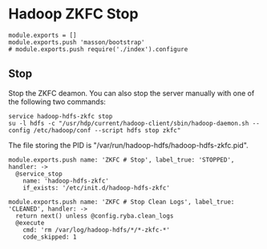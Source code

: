 
# Hadoop ZKFC Stop

    module.exports = []
    module.exports.push 'masson/bootstrap'
    # module.exports.push require('./index').configure

## Stop

Stop the ZKFC deamon. You can also stop the server manually with one of
the following two commands:

```
service hadoop-hdfs-zkfc stop
su -l hdfs -c "/usr/hdp/current/hadoop-client/sbin/hadoop-daemon.sh --config /etc/hadoop/conf --script hdfs stop zkfc"
```

The file storing the PID is "/var/run/hadoop-hdfs/hadoop-hdfs-zkfc.pid".

    module.exports.push name: 'ZKFC # Stop', label_true: 'STOPPED', handler: ->
      @service_stop
        name: 'hadoop-hdfs-zkfc'
        if_exists: '/etc/init.d/hadoop-hdfs-zkfc'

    module.exports.push name: 'ZKFC # Stop Clean Logs', label_true: 'CLEANED', handler: ->
      return next() unless @config.ryba.clean_logs
      @execute
        cmd: 'rm /var/log/hadoop-hdfs/*/*-zkfc-*'
        code_skipped: 1
